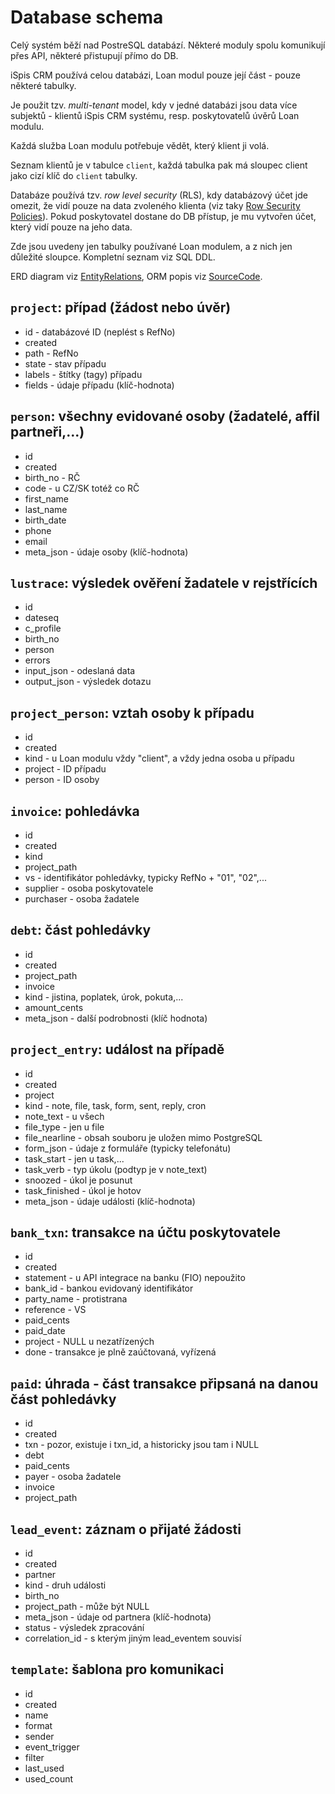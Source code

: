 # Database schema

Celý systém běží nad PostreSQL databází. Některé moduly spolu komunikují
přes API, některé přistupují přímo do DB.

iSpis CRM používá celou databázi, Loan modul pouze její část - pouze
některé tabulky.

Je použit tzv. _multi-tenant_ model, kdy v jedné databázi jsou data více
subjektů - klientů iSpis CRM systému, resp. poskytovatelů úvěrů Loan modulu.

Každá služba Loan modulu potřebuje vědět, který klient ji volá.

Seznam klientů je v tabulce `client`, každá tabulka pak má sloupec client
jako cizí klíč do `client` tabulky.

Databáze používá tzv. _row level security_ (RLS), kdy databázový účet
jde omezit, že vidí pouze na data zvoleného klienta
(viz taky [Row Security Policies](https://www.postgresql.org/docs/current/ddl-rowsecurity.html])).
Pokud poskytovatel dostane do DB přístup, je mu vytvořen účet, který vidí
pouze na jeho data.

Zde jsou uvedeny jen tabulky používané Loan modulem, a z nich jen
důležité sloupce. Kompletní seznam viz SQL DDL.

ERD diagram viz [EntityRelations](EntityRelations.md),
ORM popis viz [SourceCode](SourceCode.md).

## `project`: případ (žádost nebo úvěr)

- id - databázové ID (neplést s RefNo)
- created
- path - RefNo
- state - stav případu
- labels - štítky (tagy) případu
- fields - údaje případu (klíč-hodnota)

## `person`: všechny evidované osoby (žadatelé, affil partneři,...)

- id
- created
- birth\_no - RČ
- code - u CZ/SK totéž co RČ
- first\_name
- last\_name
- birth\_date
- phone
- email
- meta_json - údaje osoby (klíč-hodnota)

## `lustrace`: výsledek ověření žadatele v rejstřících

- id
- dateseq
- c\_profile
- birth\_no
- person
- errors
- input\_json - odeslaná data
- output\_json - výsledek dotazu

## `project_person`: vztah osoby k případu

- id
- created
- kind - u Loan modulu vždy "client", a vždy jedna osoba u případu
- project - ID případu
- person - ID osoby

## `invoice`: pohledávka

- id
- created
- kind
- project\_path
- vs - identifikátor pohledávky, typicky RefNo + "01", "02",...
- supplier - osoba poskytovatele
- purchaser - osoba žadatele

## `debt`: část pohledávky

- id
- created
- project\_path
- invoice
- kind - jistina, poplatek, úrok, pokuta,...
- amount\_cents
- meta\_json - další podrobnosti (klíč hodnota)

## `project_entry`: událost na případě

- id
- created
- project
- kind - note, file, task, form, sent, reply, cron
- note\_text - u všech
- file\_type - jen u file
- file\_nearline - obsah souboru je uložen mimo PostgreSQL
- form\_json - údaje z formuláře (typicky telefonátu)
- task\_start - jen u task,...
- task\_verb - typ úkolu (podtyp je v note\_text)
- snoozed - úkol je posunut
- task\_finished - úkol je hotov
- meta\_json - údaje události (klíč-hodnota)

## `bank_txn`: transakce na účtu poskytovatele

- id
- created
- statement - u API integrace na banku (FIO) nepoužito
- bank\_id - bankou evidovaný identifikátor
- party\_name - protistrana
- reference - VS
- paid\_cents
- paid\_date
- project - NULL u nezatřízených
- done - transakce je plně zaúčtovaná, vyřízená

## `paid`: úhrada - část transakce připsaná na danou část pohledávky

- id
- created
- txn - pozor, existuje i txn\_id, a historicky jsou tam i NULL
- debt
- paid\_cents
- payer - osoba žadatele
- invoice
- project\_path

## `lead_event`: záznam o přijaté žádosti

- id
- created
- partner
- kind - druh události
- birth\_no
- project\_path - může být NULL
- meta_json - údaje od partnera (klíč-hodnota)
- status - výsledek zpracování
- correlation\_id - s kterým jiným lead\_eventem souvisí

## `template`: šablona pro komunikaci

- id
- created
- name
- format
- sender
- event\_trigger
- filter
- last\_used
- used\_count
